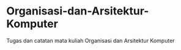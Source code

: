 # Organisasi-dan-Arsitektur-Komputer
Tugas dan catatan mata kuliah Organisasi dan Arsitektur Komputer
